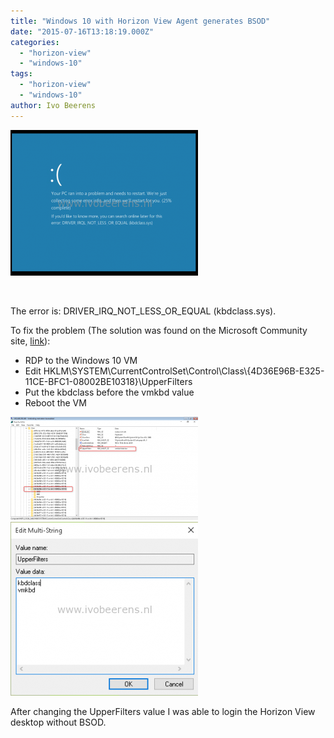 ```yaml
---
title: "Windows 10 with Horizon View Agent generates BSOD"
date: "2015-07-16T13:18:19.000Z"
categories: 
  - "horizon-view"
  - "windows-10"
tags: 
  - "horizon-view"
  - "windows-10"
author: Ivo Beerens
---
```


[![PSOD](images/PSOD-300x233.png)](images/PSOD.png)

 

The error is: DRIVER\_IRQ\_NOT\_LESS\_OR\_EQUAL (kbdclass.sys).

To fix the problem (The solution was found on the Microsoft Community site, [link](http://answers.microsoft.com/en-us/insider/forum/insider_wintp-insider_devices/build-10130-enterprise-x64-bsod-with-VMware/d8c52293-2f4f-42fd-86dc-b002b3ae8b09)):

- RDP to the Windows 10 VM
- Edit HKLM\\SYSTEM\\CurrentControlSet\\Control\\Class\\{4D36E96B-E325-11CE-BFC1-08002BE10318}\\UpperFilters
- Put the kbdclass before the vmkbd value
- Reboot the VM

[![Upperclasses](images/Upperclasses-300x165.png)](images/Upperclasses.png) [![Uppper2](images/Uppper2-300x278.png)](https://www.ivobeerens.nl/wp-content/uploads/2015/07/Uppper2.png)

After changing the UpperFilters value I was able to login the Horizon View desktop without BSOD.




